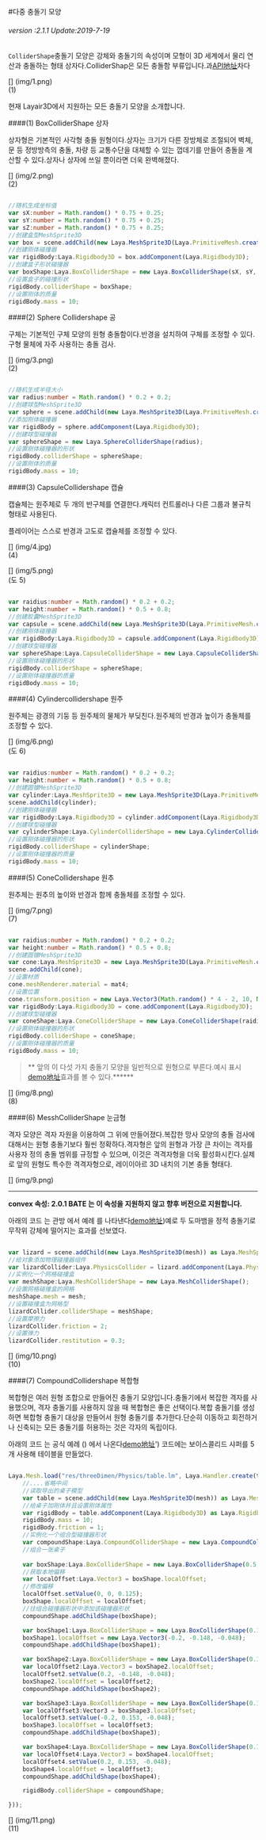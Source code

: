 #다중 충돌기 모양

###### *version :2.1.1   Update:2019-7-19*

`ColliderShape`충돌기 모양은 강체와 충돌기의 속성이며 모형이 3D 세계에서 물리 연산과 충돌하는 형태 상자다.ColliderShap은 모든 충돌함 부류입니다.과[API地址](https://layaair.ldc.layabox.com/api2/Chinese/index.html?category=Core&class=laya.d3.physics.shape.ColliderShape)차다

[] (img/1.png)<br>(1)

현재 Layair3D에서 지원하는 모든 충돌기 모양을 소개합니다.

####(1) BoxColliderShape 상자

상자형은 기본적인 사각형 충돌 원형이다.상자는 크기가 다른 장방체로 조절되어 벽체, 문 등 정방방측의 충돌, 차량 등 교통수단을 대체할 수 있는 껍데기를 만들어 충돌을 계산할 수 있다.상자나 상자에 쓰일 뿐이라면 더욱 완벽해졌다.

[] (img/2.png)<br>(2)


```typescript

//随机生成坐标值
var sX:number = Math.random() * 0.75 + 0.25;
var sY:number = Math.random() * 0.75 + 0.25;
var sZ:number = Math.random() * 0.75 + 0.25;
//创建盒型MeshSprite3D
var box = scene.addChild(new Laya.MeshSprite3D(Laya.PrimitiveMesh.createBox(sX, sY, sZ))) as Laya.MeshSprite3D;
//创建刚体碰撞器
var rigidBody:Laya.Rigidbody3D = box.addComponent(Laya.Rigidbody3D);
//创建盒子形状碰撞器
var boxShape:Laya.BoxColliderShape = new Laya.BoxColliderShape(sX, sY, sZ);
//设置盒子的碰撞形状
rigidBody.colliderShape = boxShape; 
//设置刚体的质量
rigidBody.mass = 10;
```


####(2) Sphere Collidershape 공

구체는 기본적인 구체 모양의 원형 충돌함이다.반경을 설치하여 구체를 조정할 수 있다.구형 물체에 자주 사용하는 충돌 검사.

[] (img/3.png)<br>(2)


```typescript

//随机生成半径大小
var radius:number = Math.random() * 0.2 + 0.2;
//创建球型MeshSprite3D
var sphere = scene.addChild(new Laya.MeshSprite3D(Laya.PrimitiveMesh.createSphere(radius))) as Laya.MeshSprite3D;
//添加刚体碰撞器
var rigidBody = sphere.addComponent(Laya.Rigidbody3D);
//创建球型碰撞器
var sphereShape = new Laya.SphereColliderShape(radius);
//设置刚体碰撞器的形状
rigidBody.colliderShape = sphereShape;
//设置刚体的质量
rigidBody.mass = 10;
```


####(3) CapsuleCollidershape 캡슐

캡슐체는 원주체로 두 개의 반구체를 연결한다.캐릭터 컨트롤러나 다른 그룹과 불규칙 형태로 사용된다.

플레이어는 스스로 반경과 고도로 캡슐체를 조정할 수 있다.

[] (img/4.jpg)<br>(4)

[] (img/5.png)<br>(도 5)


```typescript

var raidius:number = Math.random() * 0.2 + 0.2;
var height:number = Math.random() * 0.5 + 0.8;
//创建胶囊MeshSprite3D
var capsule = scene.addChild(new Laya.MeshSprite3D(Laya.PrimitiveMesh.createCapsule(raidius, height))) as Laya.MeshSprite3D;
//创建刚体碰撞器
var rigidBody:Laya.Rigidbody3D = capsule.addComponent(Laya.Rigidbody3D);
//创建球型碰撞器
var sphereShape:Laya.CapsuleColliderShape = new Laya.CapsuleColliderShape(raidius, height);
//设置刚体碰撞器的形状
rigidBody.colliderShape = sphereShape;
//设置刚体碰撞器的质量
rigidBody.mass = 10;
```


####(4) Cylindercollidershape 원주

원주체는 광경의 기둥 등 원주체의 물체가 부딪친다.원주체의 반경과 높이가 충돌체를 조정할 수 있다.

[] (img/6.png)<br>(도 6)


```typescript

var raidius:number = Math.random() * 0.2 + 0.2;
var height:number = Math.random() * 0.5 + 0.8;
//创建圆锥MeshSprite3D
var cylinder:Laya.MeshSprite3D = new Laya.MeshSprite3D(Laya.PrimitiveMesh.createCylinder(raidius, height));
scene.addChild(cylinder);
//创建刚体碰撞器
var rigidBody:Laya.Rigidbody3D = cylinder.addComponent(Laya.Rigidbody3D);
//创建球型碰撞器
var cylinderShape:Laya.CylinderColliderShape = new Laya.CylinderColliderShape(raidius, height);
//设置刚体碰撞器的形状
rigidBody.colliderShape = cylinderShape;
//设置刚体碰撞器的质量
rigidBody.mass = 10;
```


####(5) ConeCollidershape 원추

원추체는 원추의 높이와 반경과 함께 충돌체를 조정할 수 있다.

[] (img/7.png)<br>(7)


```typescript

var raidius:number = Math.random() * 0.2 + 0.2;
var height:number = Math.random() * 0.5 + 0.8;
//创建圆锥MeshSprite3D
var cone:Laya.MeshSprite3D = new Laya.MeshSprite3D(Laya.PrimitiveMesh.createCone(raidius, height));
scene.addChild(cone);
//设置材质
cone.meshRenderer.material = mat4;
//设置位置
cone.transform.position = new Laya.Vector3(Math.random() * 4 - 2, 10, Math.random() * 4 - 2);
var rigidBody:Laya.Rigidbody3D = cone.addComponent(Laya.Rigidbody3D);
//创建球型碰撞器
var coneShape:Laya.ConeColliderShape = new Laya.ConeColliderShape(raidius, height);
//设置刚体碰撞器的形状
rigidBody.colliderShape = coneShape;
//设置刚体碰撞器的质量
rigidBody.mass = 10;	
```


>** 앞의 이 다섯 가지 충돌기 모양을 일반적으로 원형으로 부른다.예시 표시[demo地址](https://layaair.ldc.layabox.com/demo2/?language=ch&category=3d&group=Physics3D&name=PhysicsWorld_BaseCollider)효과를 볼 수 있다.******

[] (img/8.png)<br>(8)

####(6) MesshColliderShape 눈금형

격자 모양은 격자 자원을 이용하여 그 위에 만들어졌다.복잡한 망사 모양의 충돌 검사에 대해서는 원형 충돌기보다 훨씬 정확하다.격자형은 앞의 원형과 가장 큰 차이는 격자를 사용자 정의 충돌 범위를 규정할 수 있으며, 이것은 격격자형을 더욱 활성화시킨다.실제로 앞의 원형도 특수한 격격자형으로, 레이이아르 3D 내치의 기본 충돌 형태다.

[] (img/9.png)<br>
****
**convex 속성: 2.0.1 BATE 는 이 속성을 지원하지 않고 향후 버전으로 지원합니다.**

아래의 코드 는 관방 에서 예례 를 나타낸다[demo地址](https://layaair.ldc.layabox.com/demo2/?language=ch&category=3d&group=Physics3D&name=PhysicsWorld_MeshCollider))예로 두 도마뱀을 정적 충돌기로 무작위 강체에 떨어지는 효과를 선보였다.


```typescript

var lizard = scene.addChild(new Laya.MeshSprite3D(mesh)) as Laya.MeshSprite3D;
//给对象添加物理碰撞器组件
var lizardCollider:Laya.PhysicsCollider = lizard.addComponent(Laya.PhysicsCollider);
//实例化一个网格碰撞盒
var meshShape:Laya.MeshColliderShape = new Laya.MeshColliderShape();
//设置网格碰撞盒的网格
meshShape.mesh = mesh;
//设置碰撞盒为网格型
lizardCollider.colliderShape = meshShape;
//设置摩擦力
lizardCollider.friction = 2;
//设置弹力
lizardCollider.restitution = 0.3;
```


[] (img/10.png)<br>(10)

####(7) CompoundCollidershape 복합형

복합형은 여러 원형 조합으로 만들어진 충돌기 모양입니다.충돌기에서 복잡한 격자를 사용했으며, 격자 충돌기를 사용하지 않을 때 복합형은 좋은 선택이다.복합 충돌기를 생성하면 복합형 충돌기 대상을 만들어서 원형 충돌기를 추가한다.단순히 이동하고 회전하거나 신축되는 모든 충돌기를 허용하는 것은 각자의 독립이다.

아래의 코드 는 공식 예례 () 에서 나온다[demo地址](https://layaair.ldc.layabox.com/demo2/?language=ch&category=3d&group=Physics3D&name=PhysicsWorld_CompoundCollider)') 코드에는 보이스콜리드 샤퍼를 5개 사용해 테이블을 만들었다.


```typescript

Laya.Mesh.load("res/threeDimen/Physics/table.lm", Laya.Handler.create(this, function(mesh:Laya.Mesh) {
    //....省略中间
    //读取导出的桌子模型
    var table = scene.addChild(new Laya.MeshSprite3D(mesh)) as Laya.MeshSprite3D;
	//给桌子加刚体并且设置刚体属性
    var rigidBody = table.addComponent(Laya.Rigidbody3D) as Laya.Rigidbody3D;
    rigidBody.mass = 10;
    rigidBody.friction = 1;
	//实例化一个组合型碰撞器形状
    var compoundShape:Laya.CompoundColliderShape = new Laya.CompoundColliderShape();
	//组合一张桌子
    
  	var boxShape:Laya.BoxColliderShape = new Laya.BoxColliderShape(0.5, 0.4, 0.045);
    //获取本地偏移
    var localOffset:Laya.Vector3 = boxShape.localOffset;
    //修改偏移
    localOffset.setValue(0, 0, 0.125);
    boxShape.localOffset = localOffset;
    //往组合碰撞器形状中添加该碰撞器形状
    compoundShape.addChildShape(boxShape);

    var boxShape1:Laya.BoxColliderShape = new Laya.BoxColliderShape(0.1, 0.1, 0.3);
    boxShape1.localOffset = new Laya.Vector3(-0.2, -0.148, -0.048);
    compoundShape.addChildShape(boxShape1);

    var boxShape2:Laya.BoxColliderShape = new Laya.BoxColliderShape(0.1, 0.1, 0.3);
    var localOffset2:Laya.Vector3 = boxShape2.localOffset;
    localOffset2.setValue(0.2, -0.148, -0.048);
    boxShape2.localOffset = localOffset2;
    compoundShape.addChildShape(boxShape2);

    var boxShape3:Laya.BoxColliderShape = new Laya.BoxColliderShape(0.1, 0.1, 0.3);
    var localOffset3:Vector3 = boxShape3.localOffset;
    localOffset3.setValue(-0.2, 0.153, -0.048);
    boxShape3.localOffset = localOffset3;
    compoundShape.addChildShape(boxShape3);

    var boxShape4:Laya.BoxColliderShape = new Laya.BoxColliderShape(0.1, 0.1, 0.3);
    var localOffset4:Laya.Vector3 = boxShape4.localOffset;
    localOffset4.setValue(0.2, 0.153, -0.048);
    boxShape4.localOffset = localOffset3;
    compoundShape.addChildShape(boxShape4);

    rigidBody.colliderShape = compoundShape;

}));

```


[] (img/11.png)<br>(11)

